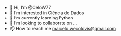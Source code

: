- 👋 Hi, I’m @CeloW77
- 👀 I’m interested in  Ciência de Dados
- 🌱 I’m currently learning Python
- 💞️ I’m looking to collaborate on ...
- 📫 How to reach me  marcelo.wecolovis@gmail.com

<!---
CeloW77/CeloW77 is a ✨ special ✨ repository because its `README.md` (this file) appears on your GitHub profile.
You can click the Preview link to take a look at your changes.
--->
